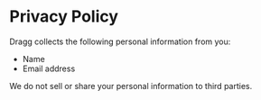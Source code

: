 # Privacy Policy

Dragg collects the following personal information from you:
- Name
- Email address

We do not sell or share your personal information to third parties.
